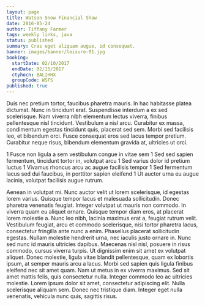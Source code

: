 ```yaml
---
layout: page
title: Watson Snow Financial Show
date: 2016-05-24
author: Tiffany Farmer
tags: weekly links, java
status: published
summary: Cras eget aliquam augue, id consequat.
banner: images/banner/leisure-01.jpg
booking:
  startDate: 02/10/2017
  endDate: 02/15/2017
  ctyhocn: BALIHHX
  groupCode: WSFS
published: true
---
```

Duis nec pretium tortor, faucibus pharetra mauris. In hac habitasse platea dictumst. Nunc in tincidunt erat. Suspendisse interdum a ex sed scelerisque. Nam viverra nibh elementum lectus viverra, finibus pellentesque nisl tincidunt. Vestibulum a nisl arcu. Curabitur ex massa, condimentum egestas tincidunt quis, placerat sed sem. Morbi sed facilisis leo, et bibendum orci. Fusce consequat eros sed lacus tempor pretium. Curabitur neque risus, bibendum elementum gravida at, ultricies ut orci.

1 Fusce non ligula a sem vestibulum congue in vitae sem
1 Sed sed sapien fermentum, tincidunt tortor in, volutpat arcu
1 Sed varius dolor id pretium luctus
1 Vivamus rhoncus arcu ac augue facilisis tempor
1 Sed fermentum lacus sed dui faucibus, in porttitor sapien eleifend
1 Ut auctor urna eu augue lacinia, volutpat facilisis augue rutrum.

Aenean in volutpat mi. Nunc auctor velit ut lorem scelerisque, id egestas lorem varius. Quisque tempor lacus et malesuada sollicitudin. Donec pharetra venenatis feugiat. Integer volutpat ut mauris non commodo. In viverra quam eu aliquet ornare. Quisque tempor diam eros, at placerat lorem molestie a. Nunc leo nibh, lacinia maximus erat a, feugiat rutrum velit. Vestibulum feugiat, arcu et commodo scelerisque, nisi tortor pharetra lacus, consectetur fringilla ante nunc a enim. Phasellus placerat sollicitudin egestas. Nullam molestie hendrerit urna, nec iaculis justo ornare in. Nunc sed nunc id mauris ultricies dapibus. Maecenas nisl nisl, posuere in risus commodo, cursus viverra turpis. Ut dignissim enim sit amet ex volutpat aliquet. Donec molestie, ligula vitae blandit pellentesque, quam ex lobortis ipsum, at semper mauris arcu a lacus.
Morbi sed sapien quis ligula finibus eleifend nec sit amet quam. Nam ut metus in ex viverra maximus. Sed sit amet mattis felis, quis consectetur nulla. Integer commodo leo ac ultricies molestie. Lorem ipsum dolor sit amet, consectetur adipiscing elit. Nulla scelerisque aliquam sem. Donec nec tristique diam. Integer eget nulla venenatis, vehicula nunc quis, sagittis risus.
